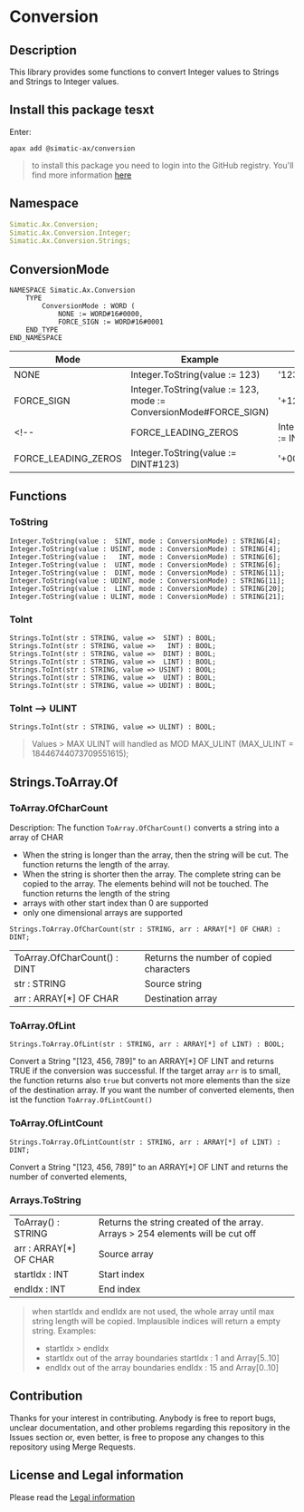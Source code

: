 ﻿# Conversion

## Description

This library provides some functions to convert Integer values to Strings and Strings to Integer values.

## Install this package tesxt

Enter:

```cli
apax add @simatic-ax/conversion
```

> to install this package you need to login into the GitHub registry. You'll find more information [here](https://github.com/simatic-ax/.sharedstuff/blob/main/doc/personalaccesstoken.md)

## Namespace

```yml
Simatic.Ax.Conversion;
Simatic.Ax.Conversion.Integer;
Simatic.Ax.Conversion.Strings;
```

## ConversionMode

```iecst
NAMESPACE Simatic.Ax.Conversion
    TYPE
        ConversionMode : WORD (
            NONE := WORD#16#0000, 
            FORCE_SIGN := WORD#16#0001
    END_TYPE
END_NAMESPACE
```

|Mode|Example|Result|
|-|-|-|
|NONE       | Integer.ToString(value := 123) | '123'
|FORCE_SIGN | Integer.ToString(value := 123, mode := ConversionMode#FORCE_SIGN) | '+123'
<!-- |FORCE_LEADING_ZEROS | Integer.ToString(value := INT#123)  | '+00123' 
|FORCE_LEADING_ZEROS | Integer.ToString(value := DINT#123) | '+0000000123'  -->

<!-- > Modes can be combined. Example:
> ```
> Integer.ToString(value := 123, mode := ConversionMode#FORCE_SIGN) 
> ```
>  -->

## Functions

### ToString

```iecst
Integer.ToString(value :  SINT, mode : ConversionMode) : STRING[4];
Integer.ToString(value : USINT, mode : ConversionMode) : STRING[4];
Integer.ToString(value :   INT, mode : ConversionMode) : STRING[6];
Integer.ToString(value :  UINT, mode : ConversionMode) : STRING[6];
Integer.ToString(value :  DINT, mode : ConversionMode) : STRING[11];
Integer.ToString(value : UDINT, mode : ConversionMode) : STRING[11];
Integer.ToString(value :  LINT, mode : ConversionMode) : STRING[20];
Integer.ToString(value : ULINT, mode : ConversionMode) : STRING[21];
```

### ToInt

```iecst
Strings.ToInt(str : STRING, value =>  SINT) : BOOL;
Strings.ToInt(str : STRING, value =>   INT) : BOOL;
Strings.ToInt(str : STRING, value =>  DINT) : BOOL;
Strings.ToInt(str : STRING, value =>  LINT) : BOOL;
Strings.ToInt(str : STRING, value => USINT) : BOOL;
Strings.ToInt(str : STRING, value =>  UINT) : BOOL;
Strings.ToInt(str : STRING, value => UDINT) : BOOL;
```

### ToInt --> ULINT

```iecst
Strings.ToInt(str : STRING, value => ULINT) : BOOL;
```

> Values > MAX ULINT will handled as MOD MAX_ULINT (MAX_ULINT = 18446744073709551615);

## Strings.ToArray.Of

### ToArray.OfCharCount

Description:
The function `ToArray.OfCharCount()` converts a string into a array of CHAR

- When the string is longer than the array, then the string will be cut. The function returns the length of the array.
- When the string is shorter then the array. The complete string can be copied to the array. The elements behind will not be touched. The function returns the length of the string
- arrays with other start index than 0 are supported
- only one dimensional arrays are supported

```iecst
Strings.ToArray.OfCharCount(str : STRING, arr : ARRAY[*] OF CHAR) : DINT;
```

|||
|-|-|
| ToArray.OfCharCount() : DINT | Returns the number of copied characters
|str : STRING| Source string |
|arr : ARRAY[*] OF CHAR| Destination array |

### ToArray.OfLint

```iec-st
Strings.ToArray.OfLint(str : STRING, arr : ARRAY[*] of LINT) : BOOL;
```

Convert a String "[123, 456, 789]" to an ARRAY[*] OF LINT and returns TRUE if the conversion was successful. If the target array `arr` is to small, the function returns also `true` but converts not more elements than the size of the destination array. If you want the number of converted elements, then ist the function `ToArray.OfLintCount()`

### ToArray.OfLintCount

```iec-st
Strings.ToArray.OfLintCount(str : STRING, arr : ARRAY[*] of LINT) : DINT;
```

Convert a String "[123, 456, 789]" to an ARRAY[*] OF LINT and returns the number of converted elements,

### Arrays.ToString

|||
|-|-|
| ToArray() : STRING | Returns the string created of the array. Arrays > 254 elements will be cut off
|arr : ARRAY[*] OF CHAR| Source array |
|startIdx : INT | Start index|
|endIdx : INT | End index|

> when startIdx and endIdx are not used, the whole array until max string length will be copied.
> Implausible indices will return a empty string. Examples:
>
> - startIdx > endIdx
> - startIdx out of the array boundaries startIdx : 1 and Array[5..10]
> - endIdx out of the array boundaries endIdx : 15 and Array[0..10]

## Contribution

Thanks for your interest in contributing. Anybody is free to report bugs, unclear documentation, and other problems regarding this repository in the Issues section or, even better, is free to propose any changes to this repository using Merge Requests.

## License and Legal information

Please read the [Legal information](LICENSE.md)
